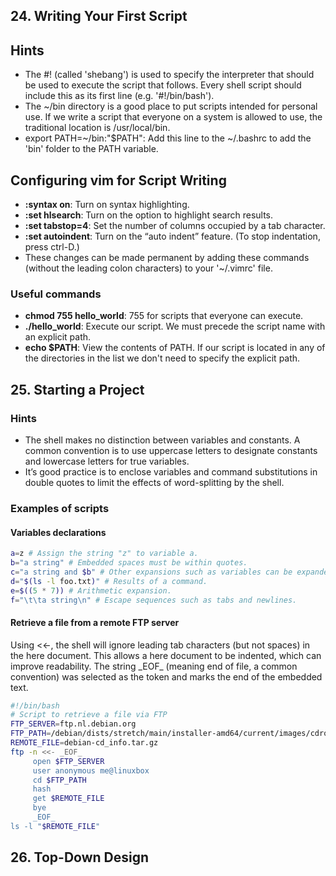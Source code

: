## 24. Writing Your First Script

## Hints
- The \#\! (called 'shebang') is used to specify the interpreter that should be used to execute the script that follows. Every shell script should include this as its first line (e.g. '#!/bin/bash').
- The ~/bin directory is a good place to put scripts intended for personal use. If we write a script that everyone on a system is allowed to use, the traditional location is /usr/local/bin.
- export PATH=~/bin:"$PATH": Add this line to the ~/.bashrc to add the 'bin' folder to the PATH variable. 


## Configuring vim for Script Writing
- **:syntax on**: Turn on syntax highlighting.
- **:set hlsearch**: Turn on the option to highlight search results.
- **:set tabstop=4**: Set the number of columns occupied by a tab character.
- **:set autoindent**: Turn on the “auto indent” feature. (To stop indentation, press ctrl-D.)
- These changes can be made permanent by adding these commands (without the leading colon characters) to your '~/.vimrc' file.


### Useful commands
- **chmod 755 hello_world**: 755 for scripts that everyone can execute.
- **./hello_world**: Execute our script. We must precede the script name with an explicit path.
- **echo $PATH**: View the contents of PATH. If our script is located in any of the directories in the list we don't need to specify the explicit path.

## 25. Starting a Project

### Hints
- The shell makes no distinction between variables and constants. A common convention is to use uppercase letters to designate constants and lowercase letters for true variables.
- It’s good practice is to enclose variables and command substitutions in double quotes to limit the effects of word-splitting by the shell.

### Examples of scripts

#### Variables declarations
```bash 
a=z # Assign the string "z" to variable a.
b="a string" # Embedded spaces must be within quotes.
c="a string and $b" # Other expansions such as variables can be expanded into the assignment.
d="$(ls -l foo.txt)" # Results of a command.
e=$((5 * 7)) # Arithmetic expansion.
f="\t\ta string\n" # Escape sequences such as tabs and newlines.
```

#### Retrieve a file from a remote FTP server

Using <<-, the shell will ignore leading tab characters (but not spaces) in the here document. This allows a here document to be indented, which can improve readability. The string \_EOF\_ (meaning end of file, a common convention) was selected as the token and marks the end of the embedded text.

```bash 
#!/bin/bash
# Script to retrieve a file via FTP
FTP_SERVER=ftp.nl.debian.org
FTP_PATH=/debian/dists/stretch/main/installer-amd64/current/images/cdrom
REMOTE_FILE=debian-cd_info.tar.gz
ftp -n <<- _EOF_
     open $FTP_SERVER
     user anonymous me@linuxbox
     cd $FTP_PATH
     hash
     get $REMOTE_FILE
     bye
     _EOF_
ls -l "$REMOTE_FILE"
```

## 26. Top-Down Design

